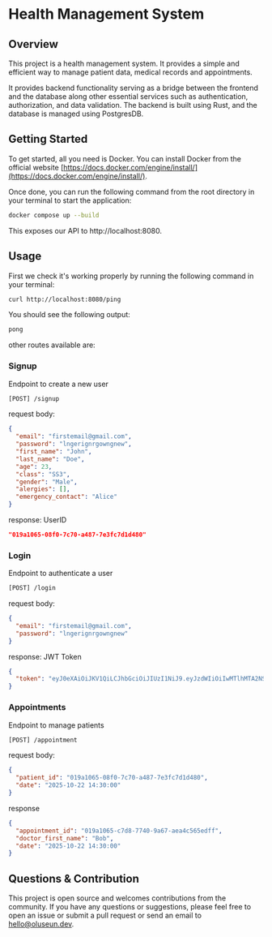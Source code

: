 # Health Management System

## Overview

This project is a health management system. It provides a simple and efficient way to manage patient data, medical records and appointments.

It provides backend functionality serving as a bridge between the frontend and the database along other essential services such as authentication, authorization, and data validation. The backend is built using Rust, and the database is managed using PostgresDB.

## Getting Started

To get started, all you need is Docker. You can install Docker from the official website [https://docs.docker.com/engine/install/](https://docs.docker.com/engine/install/).

Once done, you can run the following command from the root directory in your terminal to start the application:

```bash
docker compose up --build
```

This exposes our API to http://localhost:8080.

## Usage

First we check it's working properly by running the following command in your terminal:

```bash
curl http://localhost:8080/ping
```

You should see the following output:

```bash
pong
```

other routes available are:

### Signup

Endpoint to create a new user

```bash
[POST] /signup
```

request body:

```json
{
  "email": "firstemail@gmail.com",
  "password": "lngerignrgowngnew",
  "first_name": "John",
  "last_name": "Doe",
  "age": 23,
  "class": "SS3",
  "gender": "Male",
  "alergies": [],
  "emergency_contact": "Alice"
}
```

response: UserID

```json
"019a1065-08f0-7c70-a487-7e3fc7d1d480"
```

### Login

Endpoint to authenticate a user

```bash
[POST] /login
```

request body:

```json
{
  "email": "firstemail@gmail.com",
  "password": "lngerignrgowngnew"
}
```

response: JWT Token

```json
{
  "token": "eyJ0eXAiOiJKV1QiLCJhbGciOiJIUzI1NiJ9.eyJzdWIiOiIwMTlhMTA2NS0wOGYwLTdjNzAtYTQ4Ny03ZTNmYzdkMWQ0ODAiLCJlbWFpbCI6ImZpcnN0ZW1haWxAZ21haWwuY29tIiwiZXhwIjoxNzYxMjk4MDc2fQ.7_zUc-eWoHScbHlBsa2wVj9xWuKLEPBUWCK8y6-XQQI"
}
```

### Appointments

Endpoint to manage patients

```bash
[POST] /appointment
```

request body:

```json
{
  "patient_id": "019a1065-08f0-7c70-a487-7e3fc7d1d480",
  "date": "2025-10-22 14:30:00"
}
```

response

```json
{
  "appointment_id": "019a1065-c7d8-7740-9a67-aea4c565edff",
  "doctor_first_name": "Bob",
  "date": "2025-10-22 14:30:00"
}
```

## Questions & Contribution

This project is open source and welcomes contributions from the community. If you have any questions or suggestions, please feel free to open an issue or submit a pull request or send an email to hello@oluseun.dev.
